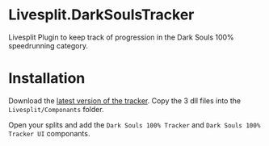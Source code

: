 # Livesplit.DarkSoulsTracker

Livesplit Plugin to keep track of progression in the Dark Souls 100% speedrunning category. 

# Installation

Download the [latest version of the tracker](https://github.com/CapitaineToinon/Livesplit.DarkSoulsTracker/releases). Copy the 3 dll files into the `Livesplit/Componants` folder.

Open your splits and add the `Dark Souls 100% Tracker` and `Dark Souls 100% Tracker UI` componants. 
